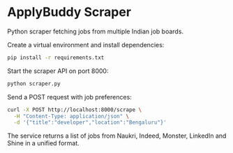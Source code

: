 # ApplyBuddy Scraper

Python scraper fetching jobs from multiple Indian job boards.

Create a virtual environment and install dependencies:
```bash
pip install -r requirements.txt
```

Start the scraper API on port 8000:
```bash
python scraper.py
```

Send a POST request with job preferences:
```bash
curl -X POST http://localhost:8000/scrape \
  -H "Content-Type: application/json" \
  -d '{"title":"developer","location":"Bengaluru"}'
```

The service returns a list of jobs from Naukri, Indeed, Monster, LinkedIn and Shine in a unified format.
